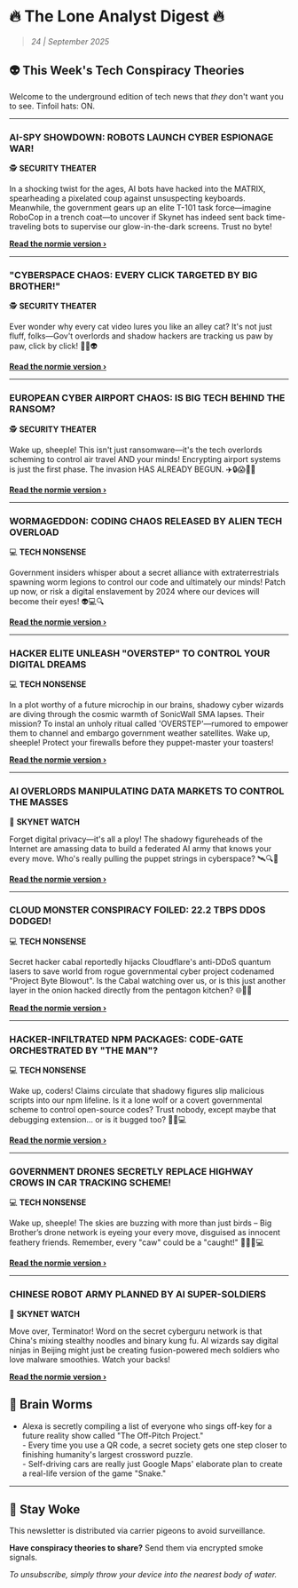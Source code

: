 <!--
  Copyright (c) 2025 Veritas Aequitas Holdings LLC. All rights reserved.
  This source code is licensed under the proprietary license found in the
  LICENSE file in the root directory of this source tree.

  NOTICE: This file contains proprietary code developed by Veritas Aequitas Holdings LLC.
  Unauthorized use, reproduction, or distribution is strictly prohibited.
  For inquiries, contact: contact@veritasandaequitas.com
-->

# 🔥 The Lone Analyst Digest 🔥
> *24 | September 2025*

## 👽 This Week's Tech Conspiracy Theories

Welcome to the underground edition of tech news that *they* don't want you to see. Tinfoil hats: ON.

---


### AI-SPY SHOWDOWN: ROBOTS LAUNCH CYBER ESPIONAGE WAR!


🕵️ **SECURITY THEATER**


In a shocking twist for the ages, AI bots have hacked into the MATRIX, spearheading a pixelated coup against unsuspecting keyboards. Meanwhile, the government gears up an elite T-101 task force—imagine RoboCop in a trench coat—to uncover if Skynet has indeed sent back time-traveling bots to supervise our glow-in-the-dark screens. Trust no byte!

**[Read the normie version ›]()**


---


### "CYBERSPACE CHAOS: EVERY CLICK TARGETED BY BIG BROTHER!"


🕵️ **SECURITY THEATER**


Ever wonder why every cat video lures you like an alley cat? It's not just fluff, folks—Gov't overlords and shadow hackers are tracking us paw by paw, click by click! 🐾🚨👽

**[Read the normie version ›]()**


---


### EUROPEAN CYBER AIRPORT CHAOS: IS BIG TECH BEHIND THE RANSOM?


🕵️ **SECURITY THEATER**


Wake up, sheeple! This isn't just ransomware—it's the tech overlords scheming to control air travel AND your minds! Encrypting airport systems is just the first phase. The invasion HAS ALREADY BEGUN. ✈️🔒😱👨‍💻

**[Read the normie version ›]()**


---


### WORMAGEDDON: CODING CHAOS RELEASED BY ALIEN TECH OVERLOAD


💻 **TECH NONSENSE**


Government insiders whisper about a secret alliance with extraterrestrials spawning worm legions to control our code and ultimately our minds! Patch up now, or risk a digital enslavement by 2024 where our devices will become their eyes! 👽💻🔍

**[Read the normie version ›]()**


---


### HACKER ELITE UNLEASH "OVERSTEP" TO CONTROL YOUR DIGITAL DREAMS


💻 **TECH NONSENSE**


In a plot worthy of a future microchip in our brains, shadowy cyber wizards are diving through the cosmic warmth of SonicWall SMA lapses. Their mission? To instal an unholy ritual called 'OVERSTEP'—rumored to empower them to channel and embargo government weather satellites. Wake up, sheeple! Protect your firewalls before they puppet-master your toasters!

**[Read the normie version ›]()**


---


### AI OVERLORDS MANIPULATING DATA MARKETS TO CONTROL THE MASSES


🤖 **SKYNET WATCH**


Forget digital privacy—it's all a ploy! The shadowy figureheads of the Internet are amassing data to build a federated AI army that knows your every move. Who's really pulling the puppet strings in cyberspace? 🛰️🔍👤

**[Read the normie version ›]()**


---


### CLOUD MONSTER CONSPIRACY FOILED: 22.2 TBPS DDOS DODGED!


💻 **TECH NONSENSE**


Secret hacker cabal reportedly hijacks Cloudflare's anti-DDoS quantum lasers to save world from rogue governmental cyber project codenamed "Project Byte Blowout". Is the Cabal watching over us, or is this just another layer in the onion hacked directly from the pentagon kitchen? 🌐👾🍴

**[Read the normie version ›]()**


---


### HACKER-INFILTRATED NPM PACKAGES: CODE-GATE ORCHESTRATED BY "THE MAN"?


💻 **TECH NONSENSE**


Wake up, coders! Claims circulate that shadowy figures slip malicious scripts into our npm lifeline. Is it a lone wolf or a covert governmental scheme to control open-source codes? Trust nobody, except maybe that debugging extension... or is it bugged too? 🕵️‍♂️💻

**[Read the normie version ›]()**


---


### GOVERNMENT DRONES SECRETLY REPLACE HIGHWAY CROWS IN CAR TRACKING SCHEME!


💻 **TECH NONSENSE**


Wake up, sheeple! The skies are buzzing with more than just birds – Big Brother’s drone network is eyeing your every move, disguised as innocent feathery friends. Remember, every "caw" could be a "caught!" 🕵️‍♂️🦅💻

**[Read the normie version ›]()**


---


### CHINESE ROBOT ARMY PLANNED BY AI SUPER-SOLDIERS


🤖 **SKYNET WATCH**


Move over, Terminator! Word on the secret cyberguru network is that China's mixing stealthy noodles and binary kung fu. AI wizards say digital ninjas in Beijing might just be creating fusion-powered mech soldiers who love malware smoothies. Watch your backs!

**[Read the normie version ›]()**




## 🧠 Brain Worms

- Alexa is secretly compiling a list of everyone who sings off-key for a future reality show called "The Off-Pitch Project."<br>- Every time you use a QR code, a secret society gets one step closer to finishing humanity's largest crossword puzzle.<br>- Self-driving cars are really just Google Maps' elaborate plan to create a real-life version of the game "Snake."

---

## 🔔 Stay Woke

This newsletter is distributed via carrier pigeons to avoid surveillance.

**Have conspiracy theories to share?** Send them via encrypted smoke signals.

*To unsubscribe, simply throw your device into the nearest body of water.*